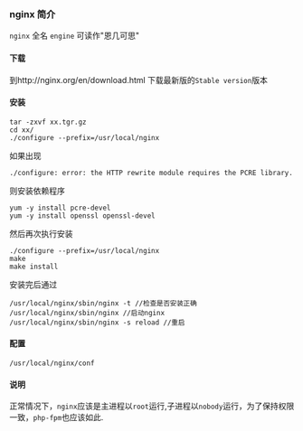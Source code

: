 ### nginx 简介  
`nginx` 全名 `engine`  可读作"恩几可思"  

#### 下载
到http://nginx.org/en/download.html  下载最新版的`Stable version`版本  

#### 安装
```
tar -zxvf xx.tgr.gz
cd xx/
./configure --prefix=/usr/local/nginx
```

如果出现  
```
./configure: error: the HTTP rewrite module requires the PCRE library.
```
则安装依赖程序  
```
yum -y install pcre-devel
yum -y install openssl openssl-devel
```

然后再次执行安装
```  
./configure --prefix=/usr/local/nginx
make
make install
```

安装完后通过
```
/usr/local/nginx/sbin/nginx -t //检查是否安装正确
/usr/local/nginx/sbin/nginx //启动nginx
/usr/local/nginx/sbin/nginx -s reload //重启
```

#### 配置
```
/usr/local/nginx/conf
```

#### 说明
正常情况下，`nginx`应该是主进程以`root`运行,子进程以`nobody`运行，为了保持权限一致，`php-fpm`也应该如此.  
